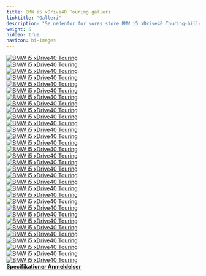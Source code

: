 ```yaml
---
title: BMW i5 xDrive40 Touring galleri
linktitle: "Galleri"
description: "Se nedenfor for vores store BMW i5 xDrive40 Touring-billedgalleri. Klik på billederne for versioner i høj opløsning."
weight: 5
hidden: true
navicon: bi-images
---
```

<!-- markdownlint-disable MD033 -->
<div class="row" id ="my-gallery">
	<div class="pswp-grid-item col-6 col-md-4">
		<a href="https://media.evkx.net/multimedia/models/bmw/i5/i5_xdrive40_touring/chargeport_1.jpg"
data-pswp-src="https://media.evkx.net/multimedia/models/bmw/i5/i5_xdrive40_touring/chargeport_1.jpg"
data-pswp-width="3000"
data-pswp-height="2249" 
target="_blank">
			<img src="https://media.evkx.net/multimedia/models/bmw/i5/i5_xdrive40_touring/chargeport_1_xst.jpg" alt="BMW i5 xDrive40 Touring" class="img-fluid " />
		</a>
	</div>
	<div class="pswp-grid-item col-6 col-md-4">
		<a href="https://media.evkx.net/multimedia/models/bmw/i5/i5_xdrive40_touring/charging_1.jpg"
data-pswp-src="https://media.evkx.net/multimedia/models/bmw/i5/i5_xdrive40_touring/charging_1.jpg"
data-pswp-width="3000"
data-pswp-height="1686" 
target="_blank">
			<img src="https://media.evkx.net/multimedia/models/bmw/i5/i5_xdrive40_touring/charging_1_xst.jpg" alt="BMW i5 xDrive40 Touring" class="img-fluid " />
		</a>
	</div>
	<div class="pswp-grid-item col-6 col-md-4">
		<a href="https://media.evkx.net/multimedia/models/bmw/i5/i5_xdrive40_touring/exterior_1.jpg"
data-pswp-src="https://media.evkx.net/multimedia/models/bmw/i5/i5_xdrive40_touring/exterior_1.jpg"
data-pswp-width="3000"
data-pswp-height="1999" 
target="_blank">
			<img src="https://media.evkx.net/multimedia/models/bmw/i5/i5_xdrive40_touring/exterior_1_xst.jpg" alt="BMW i5 xDrive40 Touring" class="img-fluid " />
		</a>
	</div>
	<div class="pswp-grid-item col-6 col-md-4">
		<a href="https://media.evkx.net/multimedia/models/bmw/i5/i5_xdrive40_touring/exterior_10.jpg"
data-pswp-src="https://media.evkx.net/multimedia/models/bmw/i5/i5_xdrive40_touring/exterior_10.jpg"
data-pswp-width="3000"
data-pswp-height="2001" 
target="_blank">
			<img src="https://media.evkx.net/multimedia/models/bmw/i5/i5_xdrive40_touring/exterior_10_xst.jpg" alt="BMW i5 xDrive40 Touring" class="img-fluid " />
		</a>
	</div>
	<div class="pswp-grid-item col-6 col-md-4">
		<a href="https://media.evkx.net/multimedia/models/bmw/i5/i5_xdrive40_touring/exterior_11.jpg"
data-pswp-src="https://media.evkx.net/multimedia/models/bmw/i5/i5_xdrive40_touring/exterior_11.jpg"
data-pswp-width="3000"
data-pswp-height="2001" 
target="_blank">
			<img src="https://media.evkx.net/multimedia/models/bmw/i5/i5_xdrive40_touring/exterior_11_xst.jpg" alt="BMW i5 xDrive40 Touring" class="img-fluid " />
		</a>
	</div>
	<div class="pswp-grid-item col-6 col-md-4">
		<a href="https://media.evkx.net/multimedia/models/bmw/i5/i5_xdrive40_touring/exterior_12.jpg"
data-pswp-src="https://media.evkx.net/multimedia/models/bmw/i5/i5_xdrive40_touring/exterior_12.jpg"
data-pswp-width="3000"
data-pswp-height="2001" 
target="_blank">
			<img src="https://media.evkx.net/multimedia/models/bmw/i5/i5_xdrive40_touring/exterior_12_xst.jpg" alt="BMW i5 xDrive40 Touring" class="img-fluid " />
		</a>
	</div>
	<div class="pswp-grid-item col-6 col-md-4">
		<a href="https://media.evkx.net/multimedia/models/bmw/i5/i5_xdrive40_touring/exterior_13.jpg"
data-pswp-src="https://media.evkx.net/multimedia/models/bmw/i5/i5_xdrive40_touring/exterior_13.jpg"
data-pswp-width="3000"
data-pswp-height="2001" 
target="_blank">
			<img src="https://media.evkx.net/multimedia/models/bmw/i5/i5_xdrive40_touring/exterior_13_xst.jpg" alt="BMW i5 xDrive40 Touring" class="img-fluid " />
		</a>
	</div>
	<div class="pswp-grid-item col-6 col-md-4">
		<a href="https://media.evkx.net/multimedia/models/bmw/i5/i5_xdrive40_touring/exterior_14.jpg"
data-pswp-src="https://media.evkx.net/multimedia/models/bmw/i5/i5_xdrive40_touring/exterior_14.jpg"
data-pswp-width="3000"
data-pswp-height="2001" 
target="_blank">
			<img src="https://media.evkx.net/multimedia/models/bmw/i5/i5_xdrive40_touring/exterior_14_xst.jpg" alt="BMW i5 xDrive40 Touring" class="img-fluid " />
		</a>
	</div>
	<div class="pswp-grid-item col-6 col-md-4">
		<a href="https://media.evkx.net/multimedia/models/bmw/i5/i5_xdrive40_touring/exterior_15.jpg"
data-pswp-src="https://media.evkx.net/multimedia/models/bmw/i5/i5_xdrive40_touring/exterior_15.jpg"
data-pswp-width="3000"
data-pswp-height="2001" 
target="_blank">
			<img src="https://media.evkx.net/multimedia/models/bmw/i5/i5_xdrive40_touring/exterior_15_xst.jpg" alt="BMW i5 xDrive40 Touring" class="img-fluid " />
		</a>
	</div>
	<div class="pswp-grid-item col-6 col-md-4">
		<a href="https://media.evkx.net/multimedia/models/bmw/i5/i5_xdrive40_touring/exterior_16.jpg"
data-pswp-src="https://media.evkx.net/multimedia/models/bmw/i5/i5_xdrive40_touring/exterior_16.jpg"
data-pswp-width="3000"
data-pswp-height="2001" 
target="_blank">
			<img src="https://media.evkx.net/multimedia/models/bmw/i5/i5_xdrive40_touring/exterior_16_xst.jpg" alt="BMW i5 xDrive40 Touring" class="img-fluid " />
		</a>
	</div>
	<div class="pswp-grid-item col-6 col-md-4">
		<a href="https://media.evkx.net/multimedia/models/bmw/i5/i5_xdrive40_touring/exterior_17.jpg"
data-pswp-src="https://media.evkx.net/multimedia/models/bmw/i5/i5_xdrive40_touring/exterior_17.jpg"
data-pswp-width="3000"
data-pswp-height="2001" 
target="_blank">
			<img src="https://media.evkx.net/multimedia/models/bmw/i5/i5_xdrive40_touring/exterior_17_xst.jpg" alt="BMW i5 xDrive40 Touring" class="img-fluid " />
		</a>
	</div>
	<div class="pswp-grid-item col-6 col-md-4">
		<a href="https://media.evkx.net/multimedia/models/bmw/i5/i5_xdrive40_touring/exterior_2.jpg"
data-pswp-src="https://media.evkx.net/multimedia/models/bmw/i5/i5_xdrive40_touring/exterior_2.jpg"
data-pswp-width="3000"
data-pswp-height="1999" 
target="_blank">
			<img src="https://media.evkx.net/multimedia/models/bmw/i5/i5_xdrive40_touring/exterior_2_xst.jpg" alt="BMW i5 xDrive40 Touring" class="img-fluid " />
		</a>
	</div>
	<div class="pswp-grid-item col-6 col-md-4">
		<a href="https://media.evkx.net/multimedia/models/bmw/i5/i5_xdrive40_touring/exterior_3.jpg"
data-pswp-src="https://media.evkx.net/multimedia/models/bmw/i5/i5_xdrive40_touring/exterior_3.jpg"
data-pswp-width="3000"
data-pswp-height="1999" 
target="_blank">
			<img src="https://media.evkx.net/multimedia/models/bmw/i5/i5_xdrive40_touring/exterior_3_xst.jpg" alt="BMW i5 xDrive40 Touring" class="img-fluid " />
		</a>
	</div>
	<div class="pswp-grid-item col-6 col-md-4">
		<a href="https://media.evkx.net/multimedia/models/bmw/i5/i5_xdrive40_touring/exterior_4.jpg"
data-pswp-src="https://media.evkx.net/multimedia/models/bmw/i5/i5_xdrive40_touring/exterior_4.jpg"
data-pswp-width="3000"
data-pswp-height="1999" 
target="_blank">
			<img src="https://media.evkx.net/multimedia/models/bmw/i5/i5_xdrive40_touring/exterior_4_xst.jpg" alt="BMW i5 xDrive40 Touring" class="img-fluid " />
		</a>
	</div>
	<div class="pswp-grid-item col-6 col-md-4">
		<a href="https://media.evkx.net/multimedia/models/bmw/i5/i5_xdrive40_touring/exterior_5.jpg"
data-pswp-src="https://media.evkx.net/multimedia/models/bmw/i5/i5_xdrive40_touring/exterior_5.jpg"
data-pswp-width="3000"
data-pswp-height="1999" 
target="_blank">
			<img src="https://media.evkx.net/multimedia/models/bmw/i5/i5_xdrive40_touring/exterior_5_xst.jpg" alt="BMW i5 xDrive40 Touring" class="img-fluid " />
		</a>
	</div>
	<div class="pswp-grid-item col-6 col-md-4">
		<a href="https://media.evkx.net/multimedia/models/bmw/i5/i5_xdrive40_touring/exterior_6.jpg"
data-pswp-src="https://media.evkx.net/multimedia/models/bmw/i5/i5_xdrive40_touring/exterior_6.jpg"
data-pswp-width="3000"
data-pswp-height="1999" 
target="_blank">
			<img src="https://media.evkx.net/multimedia/models/bmw/i5/i5_xdrive40_touring/exterior_6_xst.jpg" alt="BMW i5 xDrive40 Touring" class="img-fluid " />
		</a>
	</div>
	<div class="pswp-grid-item col-6 col-md-4">
		<a href="https://media.evkx.net/multimedia/models/bmw/i5/i5_xdrive40_touring/exterior_7.jpg"
data-pswp-src="https://media.evkx.net/multimedia/models/bmw/i5/i5_xdrive40_touring/exterior_7.jpg"
data-pswp-width="3000"
data-pswp-height="2001" 
target="_blank">
			<img src="https://media.evkx.net/multimedia/models/bmw/i5/i5_xdrive40_touring/exterior_7_xst.jpg" alt="BMW i5 xDrive40 Touring" class="img-fluid " />
		</a>
	</div>
	<div class="pswp-grid-item col-6 col-md-4">
		<a href="https://media.evkx.net/multimedia/models/bmw/i5/i5_xdrive40_touring/exterior_8.jpg"
data-pswp-src="https://media.evkx.net/multimedia/models/bmw/i5/i5_xdrive40_touring/exterior_8.jpg"
data-pswp-width="3000"
data-pswp-height="2001" 
target="_blank">
			<img src="https://media.evkx.net/multimedia/models/bmw/i5/i5_xdrive40_touring/exterior_8_xst.jpg" alt="BMW i5 xDrive40 Touring" class="img-fluid " />
		</a>
	</div>
	<div class="pswp-grid-item col-6 col-md-4">
		<a href="https://media.evkx.net/multimedia/models/bmw/i5/i5_xdrive40_touring/exterior_9.jpg"
data-pswp-src="https://media.evkx.net/multimedia/models/bmw/i5/i5_xdrive40_touring/exterior_9.jpg"
data-pswp-width="3000"
data-pswp-height="2001" 
target="_blank">
			<img src="https://media.evkx.net/multimedia/models/bmw/i5/i5_xdrive40_touring/exterior_9_xst.jpg" alt="BMW i5 xDrive40 Touring" class="img-fluid " />
		</a>
	</div>
	<div class="pswp-grid-item col-6 col-md-4">
		<a href="https://media.evkx.net/multimedia/models/bmw/i5/i5_xdrive40_touring/frontseats_1.jpg"
data-pswp-src="https://media.evkx.net/multimedia/models/bmw/i5/i5_xdrive40_touring/frontseats_1.jpg"
data-pswp-width="3000"
data-pswp-height="2249" 
target="_blank">
			<img src="https://media.evkx.net/multimedia/models/bmw/i5/i5_xdrive40_touring/frontseats_1_xst.jpg" alt="BMW i5 xDrive40 Touring" class="img-fluid " />
		</a>
	</div>
	<div class="pswp-grid-item col-6 col-md-4">
		<a href="https://media.evkx.net/multimedia/models/bmw/i5/i5_xdrive40_touring/headlights_1.jpg"
data-pswp-src="https://media.evkx.net/multimedia/models/bmw/i5/i5_xdrive40_touring/headlights_1.jpg"
data-pswp-width="3000"
data-pswp-height="1999" 
target="_blank">
			<img src="https://media.evkx.net/multimedia/models/bmw/i5/i5_xdrive40_touring/headlights_1_xst.jpg" alt="BMW i5 xDrive40 Touring" class="img-fluid " />
		</a>
	</div>
	<div class="pswp-grid-item col-6 col-md-4">
		<a href="https://media.evkx.net/multimedia/models/bmw/i5/i5_xdrive40_touring/interior_1.jpg"
data-pswp-src="https://media.evkx.net/multimedia/models/bmw/i5/i5_xdrive40_touring/interior_1.jpg"
data-pswp-width="3000"
data-pswp-height="2249" 
target="_blank">
			<img src="https://media.evkx.net/multimedia/models/bmw/i5/i5_xdrive40_touring/interior_1_xst.jpg" alt="BMW i5 xDrive40 Touring" class="img-fluid " />
		</a>
	</div>
	<div class="pswp-grid-item col-6 col-md-4">
		<a href="https://media.evkx.net/multimedia/models/bmw/i5/i5_xdrive40_touring/interior_2.jpg"
data-pswp-src="https://media.evkx.net/multimedia/models/bmw/i5/i5_xdrive40_touring/interior_2.jpg"
data-pswp-width="3000"
data-pswp-height="2249" 
target="_blank">
			<img src="https://media.evkx.net/multimedia/models/bmw/i5/i5_xdrive40_touring/interior_2_xst.jpg" alt="BMW i5 xDrive40 Touring" class="img-fluid " />
		</a>
	</div>
	<div class="pswp-grid-item col-6 col-md-4">
		<a href="https://media.evkx.net/multimedia/models/bmw/i5/i5_xdrive40_touring/main_1.jpg"
data-pswp-src="https://media.evkx.net/multimedia/models/bmw/i5/i5_xdrive40_touring/main_1.jpg"
data-pswp-width="3000"
data-pswp-height="2001" 
target="_blank">
			<img src="https://media.evkx.net/multimedia/models/bmw/i5/i5_xdrive40_touring/main_1_xst.jpg" alt="BMW i5 xDrive40 Touring" class="img-fluid " />
		</a>
	</div>
	<div class="pswp-grid-item col-6 col-md-4">
		<a href="https://media.evkx.net/multimedia/models/bmw/i5/i5_xdrive40_touring/rearlights_1.jpg"
data-pswp-src="https://media.evkx.net/multimedia/models/bmw/i5/i5_xdrive40_touring/rearlights_1.jpg"
data-pswp-width="3000"
data-pswp-height="2000" 
target="_blank">
			<img src="https://media.evkx.net/multimedia/models/bmw/i5/i5_xdrive40_touring/rearlights_1_xst.jpg" alt="BMW i5 xDrive40 Touring" class="img-fluid " />
		</a>
	</div>
	<div class="pswp-grid-item col-6 col-md-4">
		<a href="https://media.evkx.net/multimedia/models/bmw/i5/i5_xdrive40_touring/screens_1.jpg"
data-pswp-src="https://media.evkx.net/multimedia/models/bmw/i5/i5_xdrive40_touring/screens_1.jpg"
data-pswp-width="3000"
data-pswp-height="2249" 
target="_blank">
			<img src="https://media.evkx.net/multimedia/models/bmw/i5/i5_xdrive40_touring/screens_1_xst.jpg" alt="BMW i5 xDrive40 Touring" class="img-fluid " />
		</a>
	</div>
	<div class="pswp-grid-item col-6 col-md-4">
		<a href="https://media.evkx.net/multimedia/models/bmw/i5/i5_xdrive40_touring/secondrowseats_1.jpg"
data-pswp-src="https://media.evkx.net/multimedia/models/bmw/i5/i5_xdrive40_touring/secondrowseats_1.jpg"
data-pswp-width="3000"
data-pswp-height="2249" 
target="_blank">
			<img src="https://media.evkx.net/multimedia/models/bmw/i5/i5_xdrive40_touring/secondrowseats_1_xst.jpg" alt="BMW i5 xDrive40 Touring" class="img-fluid " />
		</a>
	</div>
	<div class="pswp-grid-item col-6 col-md-4">
		<a href="https://media.evkx.net/multimedia/models/bmw/i5/i5_xdrive40_touring/secondrowseats_2.jpg"
data-pswp-src="https://media.evkx.net/multimedia/models/bmw/i5/i5_xdrive40_touring/secondrowseats_2.jpg"
data-pswp-width="3000"
data-pswp-height="2249" 
target="_blank">
			<img src="https://media.evkx.net/multimedia/models/bmw/i5/i5_xdrive40_touring/secondrowseats_2_xst.jpg" alt="BMW i5 xDrive40 Touring" class="img-fluid " />
		</a>
	</div>
	<div class="pswp-grid-item col-6 col-md-4">
		<a href="https://media.evkx.net/multimedia/models/bmw/i5/i5_xdrive40_touring/trunk_1.jpg"
data-pswp-src="https://media.evkx.net/multimedia/models/bmw/i5/i5_xdrive40_touring/trunk_1.jpg"
data-pswp-width="3000"
data-pswp-height="2250" 
target="_blank">
			<img src="https://media.evkx.net/multimedia/models/bmw/i5/i5_xdrive40_touring/trunk_1_xst.jpg" alt="BMW i5 xDrive40 Touring" class="img-fluid " />
		</a>
	</div>
	<div class="pswp-grid-item col-6 col-md-4">
		<a href="https://media.evkx.net/multimedia/models/bmw/i5/i5_xdrive40_touring/trunk_2.jpg"
data-pswp-src="https://media.evkx.net/multimedia/models/bmw/i5/i5_xdrive40_touring/trunk_2.jpg"
data-pswp-width="3000"
data-pswp-height="1999" 
target="_blank">
			<img src="https://media.evkx.net/multimedia/models/bmw/i5/i5_xdrive40_touring/trunk_2_xst.jpg" alt="BMW i5 xDrive40 Touring" class="img-fluid " />
		</a>
	</div>
	<div class="pswp-grid-item col-6 col-md-4">
		<a href="https://media.evkx.net/multimedia/models/bmw/i5/i5_xdrive40_touring/trunk_3.jpg"
data-pswp-src="https://media.evkx.net/multimedia/models/bmw/i5/i5_xdrive40_touring/trunk_3.jpg"
data-pswp-width="3000"
data-pswp-height="1999" 
target="_blank">
			<img src="https://media.evkx.net/multimedia/models/bmw/i5/i5_xdrive40_touring/trunk_3_xst.jpg" alt="BMW i5 xDrive40 Touring" class="img-fluid " />
		</a>
	</div>
	<div class="pswp-grid-item col-6 col-md-4">
		<a href="https://media.evkx.net/multimedia/models/bmw/i5/i5_xdrive40_touring/trunk_4.jpg"
data-pswp-src="https://media.evkx.net/multimedia/models/bmw/i5/i5_xdrive40_touring/trunk_4.jpg"
data-pswp-width="3000"
data-pswp-height="2249" 
target="_blank">
			<img src="https://media.evkx.net/multimedia/models/bmw/i5/i5_xdrive40_touring/trunk_4_xst.jpg" alt="BMW i5 xDrive40 Touring" class="img-fluid " />
		</a>
	</div>
</div>
<script type="module">
  import PhotoSwipeLightbox from '/js/photoswipe-lightbox.esm.js';
    const lightbox = new PhotoSwipeLightbox({
       gallery: '#my-gallery',
        children: 'a',
        pswpModule: () => import('/js/photoswipe.esm.js')
    });
lightbox.init();
</script>
<div class="mt-3 mb-3">
<a href="../specifications/" class="text-decoration-none text-black">
<strong><i class="bi-arrow-left"></i> Specifikationer </strong>
</a>
<a href="../reviews/" class="text-decoration-none text-black float-end">
<strong>Anmeldelser <i class="bi-arrow-right"></i></strong>
</a>
</div>
